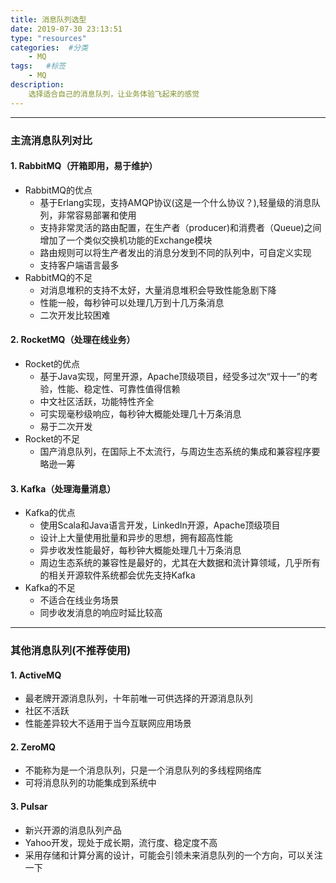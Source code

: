 ```yaml
---
title: 消息队列选型
date: 2019-07-30 23:13:51
type: "resources"
categories:  #分类
    - MQ
tags:   #标签
    - MQ
description: 
    选择适合自己的消息队列，让业务体验飞起来的感觉
---
```



-------
### 主流消息队列对比

#### 1. RabbitMQ（开箱即用，易于维护）
* RabbitMQ的优点
  + 基于Erlang实现，支持AMQP协议(这是一个什么协议？),轻量级的消息队列，非常容易部署和使用
  + 支持非常灵活的路由配置，在生产者（producer)和消费者（Queue)之间增加了一个类似交换机功能的Exchange模块
  + 路由规则可以将生产者发出的消息分发到不同的队列中，可自定义实现
  + 支持客户端语言最多
* RabbitMQ的不足
  + 对消息堆积的支持不太好，大量消息堆积会导致性能急剧下降
  + 性能一般，每秒钟可以处理几万到十几万条消息
  + 二次开发比较困难
	
	
#### 2. RocketMQ（处理在线业务）
* Rocket的优点
  + 基于Java实现，阿里开源，Apache顶级项目，经受多过次“双十一”的考验，性能、稳定性、可靠性值得信赖
  + 中文社区活跃，功能特性齐全
  + 可实现毫秒级响应，每秒钟大概能处理几十万条消息
  + 易于二次开发
* Rocket的不足
  + 国产消息队列，在国际上不太流行，与周边生态系统的集成和兼容程序要略逊一筹
		
	
#### 3. Kafka（处理海量消息）
* Kafka的优点
  + 使用Scala和Java语言开发，LinkedIn开源，Apache顶级项目
  + 设计上大量使用批量和异步的思想，拥有超高性能
  + 异步收发性能最好，每秒钟大概能处理几十万条消息
  + 周边生态系统的兼容性是最好的，尤其在大数据和流计算领域，几乎所有的相关开源软件系统都会优先支持Kafka
* Kafka的不足
  + 不适合在线业务场景
  + 同步收发消息的响应时延比较高
	
-------
### 其他消息队列(不推荐使用)

#### 1. ActiveMQ
* 最老牌开源消息队列，十年前唯一可供选择的开源消息队列 
* 社区不活跃
* 性能差异较大不适用于当今互联网应用场景

#### 2. ZeroMQ
* 不能称为是一个消息队列，只是一个消息队列的多线程网络库
* 可将消息队列的功能集成到系统中

#### 3. Pulsar
* 新兴开源的消息队列产品
* Yahoo开发，现处于成长期，流行度、稳定度不高
* 采用存储和计算分离的设计，可能会引领未来消息队列的一个方向，可以关注一下